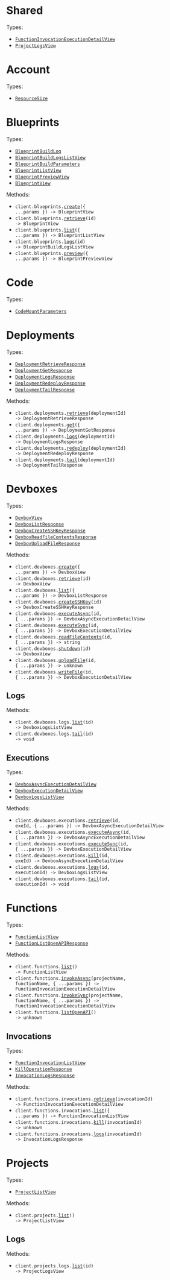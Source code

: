 # Shared

Types:

- <code><a href="./src/resources/shared.ts">FunctionInvocationExecutionDetailView</a></code>
- <code><a href="./src/resources/shared.ts">ProjectLogsView</a></code>

# Account

Types:

- <code><a href="./src/resources/account.ts">ResourceSize</a></code>

# Blueprints

Types:

- <code><a href="./src/resources/blueprints.ts">BlueprintBuildLog</a></code>
- <code><a href="./src/resources/blueprints.ts">BlueprintBuildLogsListView</a></code>
- <code><a href="./src/resources/blueprints.ts">BlueprintBuildParameters</a></code>
- <code><a href="./src/resources/blueprints.ts">BlueprintListView</a></code>
- <code><a href="./src/resources/blueprints.ts">BlueprintPreviewView</a></code>
- <code><a href="./src/resources/blueprints.ts">BlueprintView</a></code>

Methods:

- <code title="post /v1/blueprints">client.blueprints.<a href="./src/resources/blueprints.ts">create</a>({ ...params }) -> BlueprintView</code>
- <code title="get /v1/blueprints/{id}">client.blueprints.<a href="./src/resources/blueprints.ts">retrieve</a>(id) -> BlueprintView</code>
- <code title="get /v1/blueprints">client.blueprints.<a href="./src/resources/blueprints.ts">list</a>({ ...params }) -> BlueprintListView</code>
- <code title="get /v1/blueprints/{id}/logs">client.blueprints.<a href="./src/resources/blueprints.ts">logs</a>(id) -> BlueprintBuildLogsListView</code>
- <code title="post /v1/blueprints/preview">client.blueprints.<a href="./src/resources/blueprints.ts">preview</a>({ ...params }) -> BlueprintPreviewView</code>

# Code

Types:

- <code><a href="./src/resources/code.ts">CodeMountParameters</a></code>

# Deployments

Types:

- <code><a href="./src/resources/deployments.ts">DeploymentRetrieveResponse</a></code>
- <code><a href="./src/resources/deployments.ts">DeploymentGetResponse</a></code>
- <code><a href="./src/resources/deployments.ts">DeploymentLogsResponse</a></code>
- <code><a href="./src/resources/deployments.ts">DeploymentRedeployResponse</a></code>
- <code><a href="./src/resources/deployments.ts">DeploymentTailResponse</a></code>

Methods:

- <code title="get /v1/deployments/{deployment_id}">client.deployments.<a href="./src/resources/deployments.ts">retrieve</a>(deploymentId) -> DeploymentRetrieveResponse</code>
- <code title="get /v1/deployments">client.deployments.<a href="./src/resources/deployments.ts">get</a>({ ...params }) -> DeploymentGetResponse</code>
- <code title="get /v1/deployments/{deployment_id}/logs">client.deployments.<a href="./src/resources/deployments.ts">logs</a>(deploymentId) -> DeploymentLogsResponse</code>
- <code title="post /v1/deployments/{deployment_id}/redeploy">client.deployments.<a href="./src/resources/deployments.ts">redeploy</a>(deploymentId) -> DeploymentRedeployResponse</code>
- <code title="get /v1/deployments/{deployment_id}/logs/tail">client.deployments.<a href="./src/resources/deployments.ts">tail</a>(deploymentId) -> DeploymentTailResponse</code>

# Devboxes

Types:

- <code><a href="./src/resources/devboxes/devboxes.ts">DevboxView</a></code>
- <code><a href="./src/resources/devboxes/devboxes.ts">DevboxListResponse</a></code>
- <code><a href="./src/resources/devboxes/devboxes.ts">DevboxCreateSSHKeyResponse</a></code>
- <code><a href="./src/resources/devboxes/devboxes.ts">DevboxReadFileContentsResponse</a></code>
- <code><a href="./src/resources/devboxes/devboxes.ts">DevboxUploadFileResponse</a></code>

Methods:

- <code title="post /v1/devboxes">client.devboxes.<a href="./src/resources/devboxes/devboxes.ts">create</a>({ ...params }) -> DevboxView</code>
- <code title="get /v1/devboxes/{id}">client.devboxes.<a href="./src/resources/devboxes/devboxes.ts">retrieve</a>(id) -> DevboxView</code>
- <code title="get /v1/devboxes">client.devboxes.<a href="./src/resources/devboxes/devboxes.ts">list</a>({ ...params }) -> DevboxListResponse</code>
- <code title="post /v1/devboxes/{id}/create_ssh_key">client.devboxes.<a href="./src/resources/devboxes/devboxes.ts">createSSHKey</a>(id) -> DevboxCreateSSHKeyResponse</code>
- <code title="post /v1/devboxes/{id}/executions/execute_async">client.devboxes.<a href="./src/resources/devboxes/devboxes.ts">executeAsync</a>(id, { ...params }) -> DevboxAsyncExecutionDetailView</code>
- <code title="post /v1/devboxes/{id}/execute_sync">client.devboxes.<a href="./src/resources/devboxes/devboxes.ts">executeSync</a>(id, { ...params }) -> DevboxExecutionDetailView</code>
- <code title="post /v1/devboxes/{id}/read_file_contents">client.devboxes.<a href="./src/resources/devboxes/devboxes.ts">readFileContents</a>(id, { ...params }) -> string</code>
- <code title="post /v1/devboxes/{id}/shutdown">client.devboxes.<a href="./src/resources/devboxes/devboxes.ts">shutdown</a>(id) -> DevboxView</code>
- <code title="post /v1/devboxes/{id}/upload_file">client.devboxes.<a href="./src/resources/devboxes/devboxes.ts">uploadFile</a>(id, { ...params }) -> unknown</code>
- <code title="post /v1/devboxes/{id}/write_file">client.devboxes.<a href="./src/resources/devboxes/devboxes.ts">writeFile</a>(id, { ...params }) -> DevboxExecutionDetailView</code>

## Logs

Methods:

- <code title="get /v1/devboxes/{id}/logs">client.devboxes.logs.<a href="./src/resources/devboxes/logs.ts">list</a>(id) -> DevboxLogsListView</code>
- <code title="get /v1/devboxes/{id}/logs/tail">client.devboxes.logs.<a href="./src/resources/devboxes/logs.ts">tail</a>(id) -> void</code>

## Executions

Types:

- <code><a href="./src/resources/devboxes/executions.ts">DevboxAsyncExecutionDetailView</a></code>
- <code><a href="./src/resources/devboxes/executions.ts">DevboxExecutionDetailView</a></code>
- <code><a href="./src/resources/devboxes/executions.ts">DevboxLogsListView</a></code>

Methods:

- <code title="post /v1/devboxes/{id}/executions/{exeId}">client.devboxes.executions.<a href="./src/resources/devboxes/executions.ts">retrieve</a>(id, exeId, { ...params }) -> DevboxAsyncExecutionDetailView</code>
- <code title="post /v1/devboxes/{id}/executions/execute_async">client.devboxes.executions.<a href="./src/resources/devboxes/executions.ts">executeAsync</a>(id, { ...params }) -> DevboxAsyncExecutionDetailView</code>
- <code title="post /v1/devboxes/{id}/execute_sync">client.devboxes.executions.<a href="./src/resources/devboxes/executions.ts">executeSync</a>(id, { ...params }) -> DevboxExecutionDetailView</code>
- <code title="post /v1/devboxes/{id}/executions/{exeId}/kill">client.devboxes.executions.<a href="./src/resources/devboxes/executions.ts">kill</a>(id, exeId) -> DevboxAsyncExecutionDetailView</code>
- <code title="get /v1/devboxes/{id}/executions/{execution_id}/logs">client.devboxes.executions.<a href="./src/resources/devboxes/executions.ts">logs</a>(id, executionId) -> DevboxLogsListView</code>
- <code title="get /v1/devboxes/{id}/executions/{execution_id}/logs/tail">client.devboxes.executions.<a href="./src/resources/devboxes/executions.ts">tail</a>(id, executionId) -> void</code>

# Functions

Types:

- <code><a href="./src/resources/functions/functions.ts">FunctionListView</a></code>
- <code><a href="./src/resources/functions/functions.ts">FunctionListOpenAPIResponse</a></code>

Methods:

- <code title="get /v1/functions">client.functions.<a href="./src/resources/functions/functions.ts">list</a>() -> FunctionListView</code>
- <code title="post /v1/functions/{project_name}/{function_name}/invoke_async">client.functions.<a href="./src/resources/functions/functions.ts">invokeAsync</a>(projectName, functionName, { ...params }) -> FunctionInvocationExecutionDetailView</code>
- <code title="post /v1/functions/{project_name}/{function_name}/invoke_sync">client.functions.<a href="./src/resources/functions/functions.ts">invokeSync</a>(projectName, functionName, { ...params }) -> FunctionInvocationExecutionDetailView</code>
- <code title="get /v1/functions/openapi">client.functions.<a href="./src/resources/functions/functions.ts">listOpenAPI</a>() -> unknown</code>

## Invocations

Types:

- <code><a href="./src/resources/functions/invocations.ts">FunctionInvocationListView</a></code>
- <code><a href="./src/resources/functions/invocations.ts">KillOperationResponse</a></code>
- <code><a href="./src/resources/functions/invocations.ts">InvocationLogsResponse</a></code>

Methods:

- <code title="get /v1/functions/invocations/{invocationId}">client.functions.invocations.<a href="./src/resources/functions/invocations.ts">retrieve</a>(invocationId) -> FunctionInvocationExecutionDetailView</code>
- <code title="get /v1/functions/invocations">client.functions.invocations.<a href="./src/resources/functions/invocations.ts">list</a>({ ...params }) -> FunctionInvocationListView</code>
- <code title="post /v1/functions/invocations/{invocationId}/kill">client.functions.invocations.<a href="./src/resources/functions/invocations.ts">kill</a>(invocationId) -> unknown</code>
- <code title="get /v1/functions/invocations/{invocation_id}/logs">client.functions.invocations.<a href="./src/resources/functions/invocations.ts">logs</a>(invocationId) -> InvocationLogsResponse</code>

# Projects

Types:

- <code><a href="./src/resources/projects/projects.ts">ProjectListView</a></code>

Methods:

- <code title="get /v1/projects">client.projects.<a href="./src/resources/projects/projects.ts">list</a>() -> ProjectListView</code>

## Logs

Methods:

- <code title="get /v1/projects/{id}/logs">client.projects.logs.<a href="./src/resources/projects/logs.ts">list</a>(id) -> ProjectLogsView</code>
